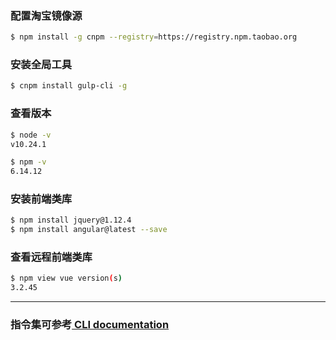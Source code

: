 ### 配置淘宝镜像源

```sh
$ npm install -g cnpm --registry=https://registry.npm.taobao.org
``` 

### 安装全局工具

```sh
$ cnpm install gulp-cli -g
```

### 查看版本

```sh
$ node -v
v10.24.1

$ npm -v
6.14.12
```

### 安装前端类库

```sh
$ npm install jquery@1.12.4
$ npm install angular@latest --save
```

### 查看远程前端类库

```sh
$ npm view vue version(s)
3.2.45
```

***

### 指令集可参考[ CLI documentation](https://docs.npmjs.com/cli-documentation/index.html)